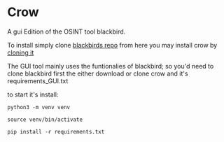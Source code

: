 # Crow
A gui Edition of the OSINT tool blackbird.

To install simply clone [blackbirds repo](https://github.com/p1ngul1n0/blackbird.git) from here you may install crow by [cloning it](https://github.com/Nthompson096/crow)

The GUI tool mainly uses the funtionalies of blackbird; so you'd need to clone blackbird first the either download or clone crow and it's requirements_GUI.txt


to start it's install:
    
    python3 -m venv venv
    
    source venv/bin/activate
    
    pip install -r requirements.txt
